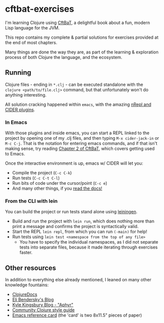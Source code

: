# cftbat-exercises

I'm learning Clojure using [CftBaT](https://www.braveclojure.com/clojure-for-the-brave-and-true/),
a delightful book about a fun, modern Lisp language for the JVM.

This repo contains my complete & partial solutions for exercises provided
at the end of most chapters.

Many things are done the way they are, as part of the learning & exploration process
of both Clojure the language, and the ecosystem.

## Running

Clojure files - ending in `*.clj` - can be executed standalone with the
`clojure <path/to/file.clj>` command, but that unfortunately won't do anything
interesting.

All solution cracking happened within `emacs`, with
the amazing [nRepl and CIDER plugins](https://github.com/clojure-emacs/cider).

### In Emacs

With those plugins and inside emacs, you can start a REPL linked to the project
by opening one of my .clj files, and then typing `M-x cider-jack-in` or `M-c C-j`.
That is the notation for entering emacs commands, and if that isn't making sense,
try reading [Chapter 2 of CftBaT](https://www.braveclojure.com/basic-emacs/),
which covers getting used to Emacs.

Once the interactive environment is up, emacs w/ CIDER will let you:
* Compile the project (`C-c C-k`)
* Run tests (`C-c C-t C-l`)
* Run bits of code under the cursor/point (`C-c e`)
* And many other things, if you [read the docs!](https://cider.readthedocs.io/)

### From the CLI with lein

You can build the project or run tests stand alone using
[leiningen](https://leiningen.org/).

* Build and run the project with `lein run`, which does nothing more than
  print a message and confirms the project is syntactically valid.
* Start the REPL `lein repl`, from which you can run `(-main)` for help!
* Run tests using `lein test <namespace from the top of any file>`
    * You have to specify the individual namespaces, as I did not separate tests
    into separate files, because it made iterating through exercises faster.

## Other resources

In addition to everything else already mentioned, I leaned on many other
knowledge fountains:
* [ClojureDocs](https://clojuredocs.org/)
* [Eli Bendersky's Blog](https://eli.thegreenplace.net/archives/all)
* [Kyle Kingsbury Blog - "Aphyr"](https://aphyr.com/tags/Clojure)
* [Community Clojure style guide](https://github.com/bbatsov/clojure-style-guide)
* [Emacs reference card](https://www.gnu.org/software/emacs/refcards/pdf/refcard.pdf) (the 'card' is two 8x11.5" pieces of paper)

